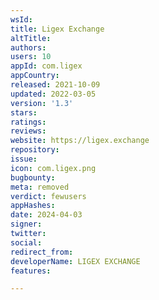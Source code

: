```yaml
---
wsId: 
title: Ligex Exchange
altTitle: 
authors: 
users: 10
appId: com.ligex
appCountry: 
released: 2021-10-09
updated: 2022-03-05
version: '1.3'
stars: 
ratings: 
reviews: 
website: https://ligex.exchange
repository: 
issue: 
icon: com.ligex.png
bugbounty: 
meta: removed
verdict: fewusers
appHashes: 
date: 2024-04-03
signer: 
twitter: 
social: 
redirect_from: 
developerName: LIGEX EXCHANGE
features: 

---
```


